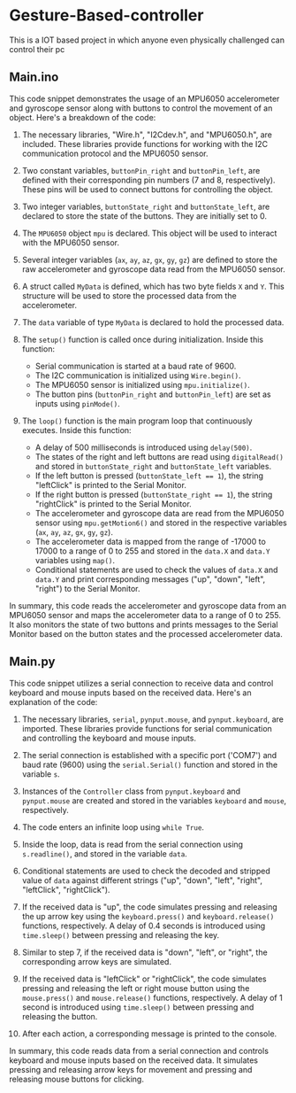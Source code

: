 # Gesture-Based-controller
This is a IOT based project in which anyone even physically challenged can control their pc

## Main.ino
This code snippet demonstrates the usage of an MPU6050 accelerometer and gyroscope sensor along with buttons to control the movement of an object. Here's a breakdown of the code:

1. The necessary libraries, "Wire.h", "I2Cdev.h", and "MPU6050.h", are included. These libraries provide functions for working with the I2C communication protocol and the MPU6050 sensor.

2. Two constant variables, `buttonPin_right` and `buttonPin_left`, are defined with their corresponding pin numbers (7 and 8, respectively). These pins will be used to connect buttons for controlling the object.

3. Two integer variables, `buttonState_right` and `buttonState_left`, are declared to store the state of the buttons. They are initially set to 0.

4. The `MPU6050` object `mpu` is declared. This object will be used to interact with the MPU6050 sensor.

5. Several integer variables (`ax`, `ay`, `az`, `gx`, `gy`, `gz`) are defined to store the raw accelerometer and gyroscope data read from the MPU6050 sensor.

6. A struct called `MyData` is defined, which has two byte fields `X` and `Y`. This structure will be used to store the processed data from the accelerometer.

7. The `data` variable of type `MyData` is declared to hold the processed data.

8. The `setup()` function is called once during initialization. Inside this function:
   - Serial communication is started at a baud rate of 9600.
   - The I2C communication is initialized using `Wire.begin()`.
   - The MPU6050 sensor is initialized using `mpu.initialize()`.
   - The button pins (`buttonPin_right` and `buttonPin_left`) are set as inputs using `pinMode()`.

9. The `loop()` function is the main program loop that continuously executes. Inside this function:
   - A delay of 500 milliseconds is introduced using `delay(500)`.
   - The states of the right and left buttons are read using `digitalRead()` and stored in `buttonState_right` and `buttonState_left` variables.
   - If the left button is pressed (`buttonState_left == 1`), the string "leftClick" is printed to the Serial Monitor.
   - If the right button is pressed (`buttonState_right == 1`), the string "rightClick" is printed to the Serial Monitor.
   - The accelerometer and gyroscope data are read from the MPU6050 sensor using `mpu.getMotion6()` and stored in the respective variables (`ax`, `ay`, `az`, `gx`, `gy`, `gz`).
   - The accelerometer data is mapped from the range of -17000 to 17000 to a range of 0 to 255 and stored in the `data.X` and `data.Y` variables using `map()`.
   - Conditional statements are used to check the values of `data.X` and `data.Y` and print corresponding messages ("up", "down", "left", "right") to the Serial Monitor.

In summary, this code reads the accelerometer and gyroscope data from an MPU6050 sensor and maps the accelerometer data to a range of 0 to 255. It also monitors the state of two buttons and prints messages to the Serial Monitor based on the button states and the processed accelerometer data.

## Main.py
This code snippet utilizes a serial connection to receive data and control keyboard and mouse inputs based on the received data. Here's an explanation of the code:

1. The necessary libraries, `serial`, `pynput.mouse`, and `pynput.keyboard`, are imported. These libraries provide functions for serial communication and controlling the keyboard and mouse inputs.

2. The serial connection is established with a specific port ('COM7') and baud rate (9600) using the `serial.Serial()` function and stored in the variable `s`.

3. Instances of the `Controller` class from `pynput.keyboard` and `pynput.mouse` are created and stored in the variables `keyboard` and `mouse`, respectively.

4. The code enters an infinite loop using `while True`.

5. Inside the loop, data is read from the serial connection using `s.readline()`, and stored in the variable `data`.

6. Conditional statements are used to check the decoded and stripped value of `data` against different strings ("up", "down", "left", "right", "leftClick", "rightClick").

7. If the received data is "up", the code simulates pressing and releasing the up arrow key using the `keyboard.press()` and `keyboard.release()` functions, respectively. A delay of 0.4 seconds is introduced using `time.sleep()` between pressing and releasing the key.

8. Similar to step 7, if the received data is "down", "left", or "right", the corresponding arrow keys are simulated.

9. If the received data is "leftClick" or "rightClick", the code simulates pressing and releasing the left or right mouse button using the `mouse.press()` and `mouse.release()` functions, respectively. A delay of 1 second is introduced using `time.sleep()` between pressing and releasing the button.

10. After each action, a corresponding message is printed to the console.

In summary, this code reads data from a serial connection and controls keyboard and mouse inputs based on the received data. It simulates pressing and releasing arrow keys for movement and pressing and releasing mouse buttons for clicking.
